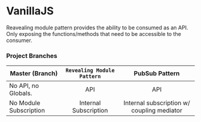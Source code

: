 # VanillaJS
Reavealing module pattern provides the ability to be consumed as an API. Only exposing the functions/methods that need to be accessible to the consumer.

### Project Branches

| Master (Branch) | `Revealing Module Pattern` |  PubSub Pattern |
|-----------------|:------------------------:|:-----------------:|
| No API, no Globals. |        API           |        API        |
| No Module Subscription | Internal Subscription |  Internal subscription w/ coupling mediator |
